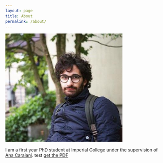 ```yaml
---
layout: page
title: About
permalink: /about/
---
```


![My helpful screenshot](/assets/Pic.jpg)

I am a first year PhD student at Imperial College under the supervision of [Ana Caraiani](https://wwwf.imperial.ac.uk/~acaraian/). 
test [get the PDF](/assests/ShimuraData.pdf)
